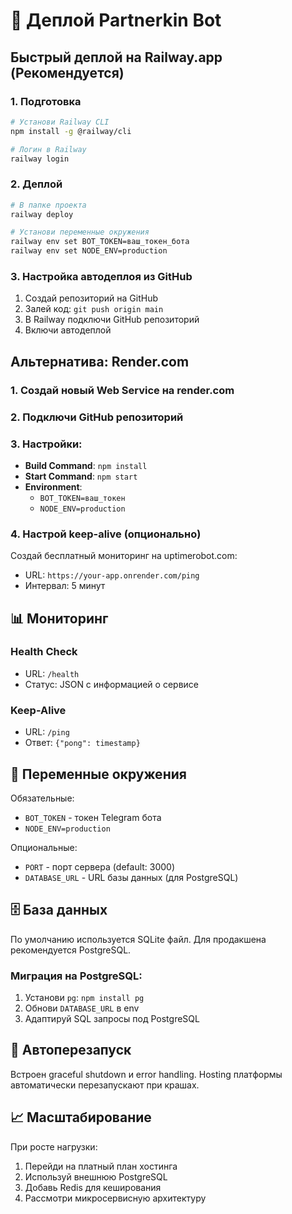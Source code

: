 # 🚀 Деплой Partnerkin Bot

## Быстрый деплой на Railway.app (Рекомендуется)

### 1. Подготовка
```bash
# Установи Railway CLI
npm install -g @railway/cli

# Логин в Railway
railway login
```

### 2. Деплой
```bash
# В папке проекта
railway deploy

# Установи переменные окружения
railway env set BOT_TOKEN=ваш_токен_бота
railway env set NODE_ENV=production
```

### 3. Настройка автодеплоя из GitHub
1. Создай репозиторий на GitHub
2. Залей код: `git push origin main`
3. В Railway подключи GitHub репозиторий
4. Включи автодеплой

## Альтернатива: Render.com

### 1. Создай новый Web Service на render.com
### 2. Подключи GitHub репозиторий
### 3. Настройки:
- **Build Command**: `npm install`
- **Start Command**: `npm start`
- **Environment**:
  - `BOT_TOKEN=ваш_токен`
  - `NODE_ENV=production`

### 4. Настрой keep-alive (опционально)
Создай бесплатный мониторинг на uptimerobot.com:
- URL: `https://your-app.onrender.com/ping`
- Интервал: 5 минут

## 📊 Мониторинг

### Health Check
- URL: `/health`
- Статус: JSON с информацией о сервисе

### Keep-Alive
- URL: `/ping`
- Ответ: `{"pong": timestamp}`

## 🔧 Переменные окружения

Обязательные:
- `BOT_TOKEN` - токен Telegram бота
- `NODE_ENV=production`

Опциональные:
- `PORT` - порт сервера (default: 3000)
- `DATABASE_URL` - URL базы данных (для PostgreSQL)

## 🗄️ База данных

По умолчанию используется SQLite файл.
Для продакшена рекомендуется PostgreSQL.

### Миграция на PostgreSQL:
1. Установи `pg`: `npm install pg`
2. Обнови `DATABASE_URL` в env
3. Адаптируй SQL запросы под PostgreSQL

## 🔄 Автоперезапуск

Встроен graceful shutdown и error handling.
Hosting платформы автоматически перезапускают при крашах.

## 📈 Масштабирование

При росте нагрузки:
1. Перейди на платный план хостинга
2. Используй внешнюю PostgreSQL
3. Добавь Redis для кеширования
4. Рассмотри микросервисную архитектуру